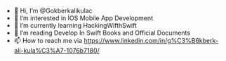 - 👋 Hi, I’m @Gokberkalikulac
- 👀 I’m interested in İOS Mobile App Development
- 🌱 I’m currently learning HackingWifthSwift
- 👀 I’m reading Develop In Swift Books and Official Documents
- 📫 How to reach me via https://www.linkedin.com/in/g%C3%B6kberk-ali-kula%C3%A7-1076b7180/

<!---
Gokberkalikulac/Gokberkalikulac is a ✨ special ✨ repository because its `README.md` (this file) appears on your GitHub profile.
You can click the Preview link to take a look at your changes.
--->
